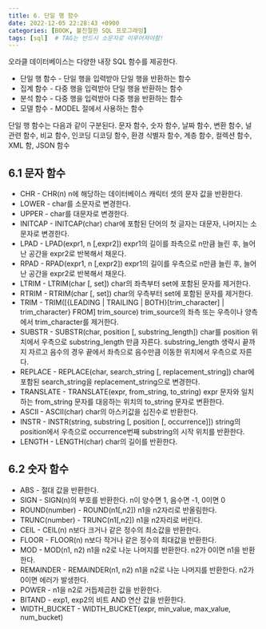```yaml
---
title: 6. 단일 행 함수
date: 2022-12-05 22:28:43 +0900
categories: [BOOK, 불친절한 SQL 프로그래밍]
tags: [sql]  # TAG는 반드시 소문자로 이루어져야함!
---
```


오라클 데이터베이스는 다양한 내장 SQL 함수를 제공한다.
* 단일 행 함수 - 단일 행을 입력받아 단일 행을 반환하는 함수
* 집계 함수 - 다중 행을 입력받아 단일 행을 반환하는 함수
* 분석 함수 - 다중 행을 입력받아 다중 행을 반환하는 함수
* 모델 함수 - MODEL 절에서 사용하는 함수

단일 행 함수는 다음과 같이 구분된다. 문자 함수, 숫자 함수, 날짜 함수, 변환 함수, 널 관련 함수, 비교 함수, 인코딩 디코딩 함수, 환경 식별자 함수, 계층 함수, 컬렉션 함수, XML 함, JSON 함수

## 6.1 문자 함수
* CHR - CHR(n) n에 해당하는 데이터베이스 캐릭터 셋의 문자 값을 반환한다.
* LOWER - char를 소문자로 변경한다.
* UPPER - char를 대문자로 변경한다.
* INITCAP - INITCAP(char) char에 포함된 단어의 첫 글자는 대문자, 나머지는 소문자로 변경한다.
* LPAD - LPAD(expr1, n [,expr2]) expr1의 길이를 좌측으로 n만큼 늘린 후, 늘어난 공간을 expr2로 반복해서 채운다.
* RPAD - RPAD(expr1, n [,expr2]) expr1의 길이를 우측으로 n만큼 늘린 후, 늘어난 공간을 expr2로 반복해서 채운다.
* LTRIM - LTRIM(char [, set]) char의 좌측부터 set에 포함된 문자를 제거한다.
* RTRIM - RTRIM(char [, set]) char의 우측부터 set에 포함된 문자를 제거한다.
* TRIM - TRIM([{LEADING | TRAILING | BOTH}[trim_character] | trim_character} FROM] trim_source) trim_source의 좌측 또는 우측이나 양측에서 trim_character를 제거한다.
* SUBSTR - SUBSTR(char, position [, substring_length]) char를 position 위치에서 우측으로 substring_length 만큼 자른다. substring_length 생략시 끝까지 자르고 음수의 경우 끝에서 좌측으로 음수만큼 이동한 위치에서 우측으로 자른다.
* REPLACE - REPLACE(char, search_string [, replacement_string]) char에 포함된 search_string을 replacement_string으로 변경한다.
* TRANSLATE - TRANSLATE(expr, from_string, to_string) expr 문자와 일치하는 from_string 문자를 대응하는 위치의 to_string 문자로 변환한다.
* ASCII - ASCII(char) char의 아스키값을 십진수로 반환한다.
* INSTR - INSTR(string, substring [, position [, occurrence]]) string의 position에서 우측으로 occurrence번째 substring의 시작 위치를 반환한다.
* LENGTH - LENGTH(char) char의 길이를 반환한다.

## 6.2 숫자 함수
* ABS - 절대 값을 반환한다.
* SIGN - SIGN(n)의 부호를 반환한다. n이 양수면 1, 음수면 -1, 0이면 0
* ROUND(number) - ROUND(n1[,n2]) n1을 n2자리로 반올림한다.
* TRUNC(number) - TRUNC(n1[,n2]) n1을 n2자리로 버린다.
* CEIL - CEIL(n) n보다 크거나 같은 정수의 최소값을 반환한다.
* FLOOR - FLOOR(n) n보다 작거나 같은 정수의 최대값을 반환한다.
* MOD - MOD(n1, n2) n1을 n2로 나눈 나머지를 반환한다. n2가 0이면 n1을 반환한다.
* REMAINDER - REMAINDER(n1, n2) n1을 n2로 나눈 나머지를 반환한다. n2가 0이면 에러가 발생한다.
* POWER - n1을 n2로 거듭제곱한 값을 반환한다.
* BITAND - exp1, exp2의 비트 AND 연산 값을 반환한다.
* WIDTH_BUCKET - WIDTH_BUCKET(expr, min_value, max_value, num_bucket)
